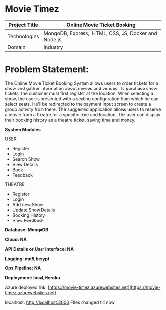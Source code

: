 # Movie Timez 

| Project Title | Online Movie Ticket Booking |
| --- | --- |
| Technologies | MongoDB, Express,  HTML, CSS, JS, Docker and Node.js |
| Domain | Industry |

# **Problem Statement:**

The Online Movie Ticket Booking System allows users to order tickets for a show and gather information about movies and venues. To purchase show tickets, the customer must first register at the location. When selecting a show, the user is presented with a seating configuration from which he can select seats. He'll be redirected to the payment input screen to create a group activity from there. The suggested application allows users to reserve a movie from a theatre for a specific time and location. The user can display their booking history as a theatre ticket, saving time and money.

**System Modules:**

USER

- Register
- Login
- Search Show
- View Details
- Book
- Feedback

THEATRE

- Register
- Login
- Add new Show
- Update Show Details
- Booking History
- View Feedback

**Database: MongoDB**

**Cloud: NA**

**API Details or User Interface: NA**

**Logging: md5,bcrypt**

**Ops Pipeline: NA**

**Deployment: local,Heroku**

Azure deployed link: [https://movie-timez.azurewebsites.net](https://movie-timez.azurewebsites.net)

localhost: [http://localhost:3000](http://localhost:3000/)
 FIles changed till now
